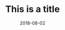 ---
date: '2018-08-02'
path: '/archive/test'
title: 'This is a title'
article: 'This is an entire text of the article. Hello hello how are you?'
pdf: '/pdf/sample.pdf'
---